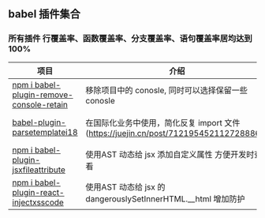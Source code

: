 ## babel 插件集合

### 所有插件 行覆盖率、函数覆盖率、分支覆盖率、语句覆盖率居均达到100%
| 项目                                                   | 介绍                                       | 使用                                       | License                                       |
| ------------------------------------------------------ | ------------------------------------------ |  ------------------------------------------ |------------------------------------------ |
| [npm i babel-plugin-remove-console-retain](https://github.com/webgzh907247189/babel-plugin/blob/master/packages/babel-plugin-remove-console-retain)                     | 移除项目中的 conosle, 同时可以选择保留一些 conosle                         |   npm i babel-plugin-remove-console-retain     | MIT     |
| [babel-plugin-parsetemplatei18](https://github.com/webgzh907247189/babel-plugin/tree/master/packages/babel-plugin-parsetemplatei18)             |  在国际化业务中使用，简化反复 import 文件 (https://juejin.cn/post/7121954521127288868)        |  npm i babel-plugin-parsetemplatei18    | MIT     |
| [npm i babel-plugin-jsxfileattribute](https://github.com/webgzh907247189/babel-plugin/blob/master/packages/babel-plugin-jsxfileattribute)                     | 使用AST 动态给 jsx 添加自定义属性 方便开发时查看                         |   npm i babel-plugin-jsxfileattribute    | MIT     |
| [npm i babel-plugin-react-injectxsscode](https://github.com/webgzh907247189/babel-plugin/blob/master/packages/babel-plugin-react-injectxsscode)                     |  使用AST 动态给 jsx 的 dangerouslySetInnerHTML.__html 增加防护                         |   npm i babel-plugin-react-injectxsscode     | MIT     |


